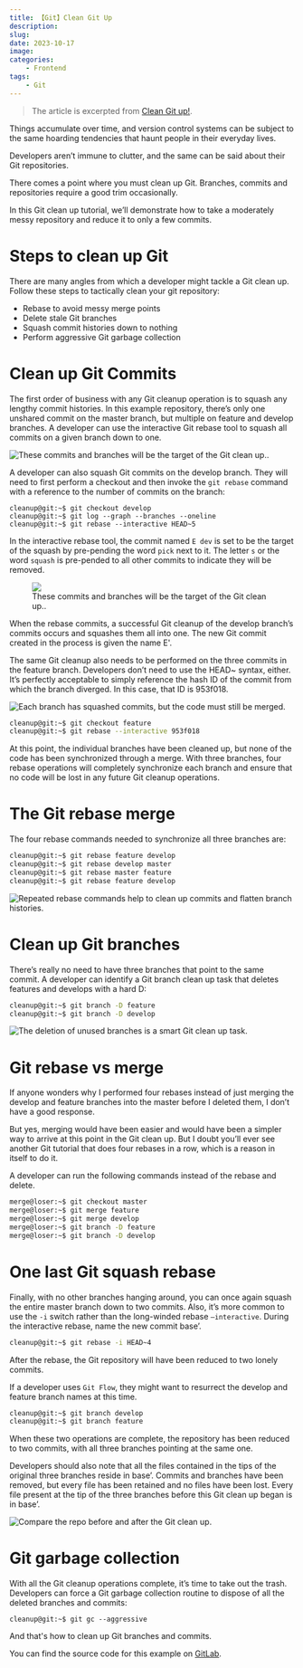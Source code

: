 ```yaml
---
title: 【Git】Clean Git Up
description: 
slug: 
date: 2023-10-17
image: 
categories:
    - Frontend
tags:
    - Git
---
```


> The article is excerpted from [Clean Git up!](https://www.theserverside.com/blog/Coffee-Talk-Java-News-Stories-and-Opinions/How-to-clean-up-Git-branches-and-commits).

Things accumulate over time, and version control systems can be subject to the same hoarding tendencies that haunt people in their everyday lives.

Developers aren’t immune to clutter, and the same can be said about their Git repositories.

There comes a point where you must clean up Git. Branches, commits and repositories require a good trim occasionally.

In this Git clean up tutorial, we’ll demonstrate how to take a moderately messy repository and reduce it to only a few commits.

# Steps to clean up Git

There are many angles from which a developer might tackle a Git clean up. Follow these steps to tactically clean your git repository:

- Rebase to avoid messy merge points
- Delete stale Git branches
- Squash commit histories down to nothing
- Perform aggressive Git garbage collection

# Clean up Git Commits

The first order of business with any Git cleanup operation is to squash any lengthy commit histories. In this example repository, there’s only one unshared commit on the master branch, but multiple on feature and develop branches. A developer can use the interactive Git rebase tool to squash all commits on a given branch down to one.

![These commits and branches will be the target of the Git clean up..](1.png)

A developer can also squash Git commits on the develop branch. They will need to first perform a checkout and then invoke the `git rebase` command with a reference to the number of commits on the branch:

```shell
cleanup@git:~$ git checkout develop 
cleanup@git:~$ git log --graph --branches --oneline
cleanup@git:~$ git rebase --interactive HEAD~5
```

In the interactive rebase tool, the commit named `E dev` is set to be the target of the squash by pre-pending the word `pick` next to it. The letter `s` or the word `squash` is pre-pended to all other commits to indicate they will be removed.

<figure>
<img src="./2.gif">
<figcaption>These commits and branches will be the target of the Git clean up..</figcaption>
</figure>

When the rebase commits, a successful Git cleanup of the develop branch’s commits occurs and squashes them all into one. The new Git commit created in the process is given the name E'.

The same Git cleanup also needs to be performed on the three commits in the feature branch. Developers don’t need to use the HEAD~ syntax, either. It’s perfectly acceptable to simply reference the hash ID of the commit from which the branch diverged. In this case, that ID is 953f018.

![Each branch has squashed commits, but the code must still be merged.](3.png)

```bash
cleanup@git:~$ git checkout feature
cleanup@git:~$ git rebase --interactive 953f018
```

At this point, the individual branches have been cleaned up, but none of the code has been synchronized through a merge. With three branches, four rebase operations will completely synchronize each branch and ensure that no code will be lost in any future Git cleanup operations.

# The Git rebase merge

The four rebase commands needed to synchronize all three branches are:

```bash
cleanup@git:~$ git rebase feature develop
cleanup@git:~$ git rebase develop master
cleanup@git:~$ git rebase master feature
cleanup@git:~$ git rebase feature develop
```

![Repeated rebase commands help to clean up commits and flatten branch histories.](4.png)

# Clean up Git branches

There’s really no need to have three branches that point to the same commit. A developer can identify a Git branch clean up task that deletes features and develops with a hard D:

```bash
cleanup@git:~$ git branch -D feature
cleanup@git:~$ git branch -D develop
```

![The deletion of unused branches is a smart Git clean up task.](5.png)

# Git rebase vs merge

If anyone wonders why I performed four rebases instead of just merging the develop and feature branches into the master before I deleted them, I don’t have a good response.

But yes, merging would have been easier and would have been a simpler way to arrive at this point in the Git clean up. But I doubt you’ll ever see another Git tutorial that does four rebases in a row, which is a reason in itself to do it.

A developer can run the following commands instead of the rebase and delete.

```bash
merge@loser:~$ git checkout master
merge@loser:~$ git merge feature
merge@loser:~$ git merge develop
merge@loser:~$ git branch -D feature 
merge@loser:~$ git branch -D develop
```

# One last Git squash rebase

Finally, with no other branches hanging around, you can once again squash the entire master branch down to two commits. Also, it’s more common to use the `-i` switch rather than the long-winded rebase `–interactive`. During the interactive rebase, name the new commit base’.

```bash
cleanup@git:~$ git rebase -i HEAD~4
```

After the rebase, the Git repository will have been reduced to two lonely commits.

If a developer uses `Git Flow`, they might want to resurrect the develop and feature branch names at this time.

```bash
cleanup@git:~$ git branch develop
cleanup@git:~$ git branch feature
```

When these two operations are complete, the repository has been reduced to two commits, with all three branches pointing at the same one.

Developers should also note that all the files contained in the tips of the original three branches reside in base’. Commits and branches have been removed, but every file has been retained and no files have been lost. Every file present at the tip of the three branches before this Git clean up began is in base’.

![Compare the repo before and after the Git clean up.](6.png)

# Git garbage collection

With all the Git cleanup operations complete, it’s time to take out the trash. Developers can force a Git garbage collection routine to dispose of all the deleted branches and commits:

```bahs
cleanup@git:~$ git gc --aggressive
```

And that's how to clean up Git branches and commits.

You can find the source code for this example on [GitLab](https://gitlab.com/cameronmcnz/squash-commits-example/-/network/master).